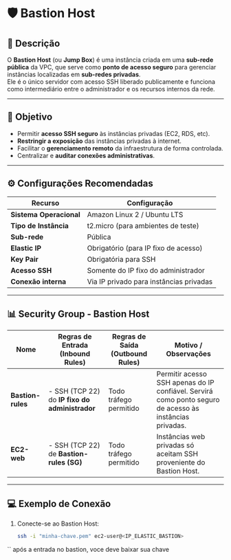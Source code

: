 # 🛡️ Bastion Host

## 📘 Descrição

O **Bastion Host** (ou **Jump Box**) é uma instância criada em uma **sub-rede pública** da VPC, que serve como **ponto de acesso seguro** para gerenciar instâncias localizadas em **sub-redes privadas**.  
Ele é o único servidor com acesso SSH liberado publicamente e funciona como intermediário entre o administrador e os recursos internos da rede.

---

## 🎯 Objetivo

- Permitir **acesso SSH seguro** às instâncias privadas (EC2, RDS, etc).  
- **Restringir a exposição** das instâncias privadas à internet.  
- Facilitar o **gerenciamento remoto** da infraestrutura de forma controlada.  
- Centralizar e **auditar conexões administrativas**.

---

## ⚙️ Configurações Recomendadas

| **Recurso** | **Configuração** |
|--------------|------------------|
| **Sistema Operacional** | Amazon Linux 2 / Ubuntu LTS |
| **Tipo de Instância** | t2.micro (para ambientes de teste) |
| **Sub-rede** | Pública |
| **Elastic IP** | Obrigatório (para IP fixo de acesso) |
| **Key Pair** | Obrigatória para SSH |
| **Acesso SSH** | Somente do IP fixo do administrador |
| **Conexão interna** | Via IP privado para instâncias privadas |


---

## 📊 Security Group - Bastion Host

| **Nome** | **Regras de Entrada (Inbound Rules)** | **Regras de Saída (Outbound Rules)** | **Motivo / Observações** |
|-----------|--------------------------------------|--------------------------------------|---------------------------|
| **Bastion-rules** | - SSH (TCP 22) do **IP fixo do administrador** | Todo tráfego permitido | Permitir acesso SSH apenas do IP confiável. Servirá como ponto seguro de acesso às instâncias privadas. |
| **EC2-web** | - SSH (TCP 22) de **Bastion-rules (SG)** | Todo tráfego permitido | Instâncias web privadas só aceitam SSH proveniente do Bastion Host. |

---



## 💻 Exemplo de Conexão

1. Conecte-se ao Bastion Host:
   ```bash
   ssh -i "minha-chave.pem" ec2-user@<IP_ELASTIC_BASTION>

  ``
  após a entrada no bastion, voce deve baixar sua chave 


  

